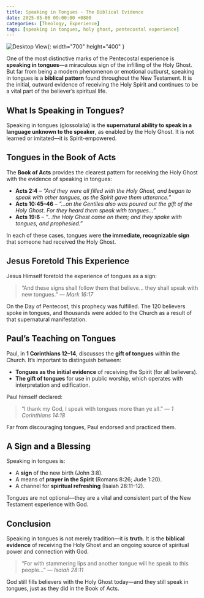```yaml
---
title: Speaking in Tongues - The Biblical Evidence
date: 2025-05-06 09:00:00 +0800
categories: [Theology, Experience]
tags: [speaking in tongues, holy ghost, pentecostal experience]
---
```


![Desktop View](https://scontent.fmnl25-5.fna.fbcdn.net/v/t39.30808-6/490405891_1082153410615423_1497166315293781031_n.jpg?_nc_cat=104&ccb=1-7&_nc_sid=f727a1&_nc_eui2=AeG1gawJ0Z6p5ztXmvFtZY_oR0lh4E0XdNJHSWHgTRd00q9njGqCP7N6x-tixDZwF5X_rvbY8zhEjKzBZXt7dCQw&_nc_ohc=aHghwOz1bhQQ7kNvwFTXCCV&_nc_oc=AdkOxBUNWi0suAnPTFcS6Jgk0tju8SLUkYpoeak-GR1bYorsHWmaAg6nmopnfv-v2zgZfmuLrI3u4spFfESy24fP&_nc_zt=23&_nc_ht=scontent.fmnl25-5.fna&_nc_gid=jrB04oUgvof8ZU-8b16pjA&oh=00_AfLSFGByaCF1THA3e2XopvtmnCNQkNbedISCC4daEuFXDg&oe=681FD2C1){: width="700" height="400" }

One of the most distinctive marks of the Pentecostal experience is **speaking in tongues**—a miraculous sign of the infilling of the Holy Ghost. But far from being a modern phenomenon or emotional outburst, speaking in tongues is a **biblical pattern** found throughout the New Testament. It is the initial, outward evidence of receiving the Holy Spirit and continues to be a vital part of the believer’s spiritual life.

## What Is Speaking in Tongues?

Speaking in tongues (glossolalia) is the **supernatural ability to speak in a language unknown to the speaker**, as enabled by the Holy Ghost. It is not learned or imitated—it is Spirit-empowered.

## Tongues in the Book of Acts

The **Book of Acts** provides the clearest pattern for receiving the Holy Ghost with the evidence of speaking in tongues:

- **Acts 2:4** – _“And they were all filled with the Holy Ghost, and began to speak with other tongues, as the Spirit gave them utterance.”_
- **Acts 10:45–46** – _“…on the Gentiles also was poured out the gift of the Holy Ghost. For they heard them speak with tongues…”_
- **Acts 19:6** – _“…the Holy Ghost came on them; and they spake with tongues, and prophesied.”_

In each of these cases, tongues were **the immediate, recognizable sign** that someone had received the Holy Ghost.

## Jesus Foretold This Experience

Jesus Himself foretold the experience of tongues as a sign:

> “And these signs shall follow them that believe… they shall speak with new tongues.” — _Mark 16:17_

On the Day of Pentecost, this prophecy was fulfilled. The 120 believers spoke in tongues, and thousands were added to the Church as a result of that supernatural manifestation.

## Paul’s Teaching on Tongues

Paul, in **1 Corinthians 12–14**, discusses the **gift of tongues** within the Church. It’s important to distinguish between:

- **Tongues as the initial evidence** of receiving the Spirit (for all believers).
- **The gift of tongues** for use in public worship, which operates with interpretation and edification.

Paul himself declared:

> “I thank my God, I speak with tongues more than ye all.” — _1 Corinthians 14:18_

Far from discouraging tongues, Paul endorsed and practiced them.

## A Sign and a Blessing

Speaking in tongues is:

- A **sign** of the new birth (John 3:8).
- A means of **prayer in the Spirit** (Romans 8:26; Jude 1:20).
- A channel for **spiritual refreshing** (Isaiah 28:11–12).

Tongues are not optional—they are a vital and consistent part of the New Testament experience with God.

## Conclusion

Speaking in tongues is not merely tradition—it is **truth**. It is the **biblical evidence** of receiving the Holy Ghost and an ongoing source of spiritual power and connection with God.

> “For with stammering lips and another tongue will he speak to this people…” — _Isaiah 28:11_

God still fills believers with the Holy Ghost today—and they still speak in tongues, just as they did in the Book of Acts.
